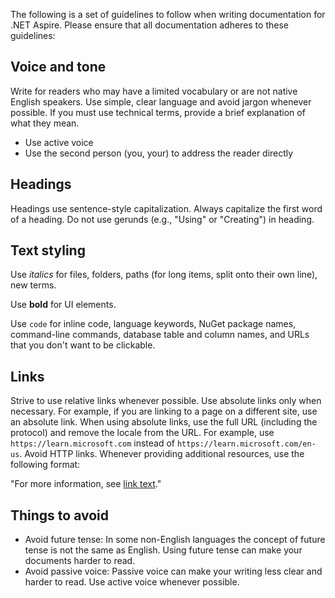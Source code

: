 The following is a set of guidelines to follow when writing documentation for .NET Aspire. Please ensure that all documentation adheres to these guidelines:

## Voice and tone

Write for readers who may have a limited vocabulary or are not native English speakers. Use simple, clear language and avoid jargon whenever possible. If you must use technical terms, provide a brief explanation of what they mean.

- Use active voice
- Use the second person (you, your) to address the reader directly

## Headings

Headings use sentence-style capitalization. Always capitalize the first word of a heading. Do not use gerunds (e.g., "Using" or "Creating") in heading.

## Text styling

Use _italics_ for files, folders, paths (for long items, split onto their own line), new terms.

Use **bold** for UI elements.

Use `code` for inline code, language keywords, NuGet package names, command-line commands, database table and column names, and URLs that you don't want to be clickable.

## Links

Strive to use relative links whenever possible. Use absolute links only when necessary. For example, if you are linking to a page on a different site, use an absolute link. When using absolute links, use the full URL (including the protocol) and remove the locale from the URL. For example, use `https://learn.microsoft.com` instead of `https://learn.microsoft.com/en-us`. Avoid HTTP links. Whenever providing additional resources, use the following format:

"For more information, see [link text](../relative/link/to/content.md)."

## Things to avoid

- Avoid future tense: In some non-English languages the concept of future tense is not the same as English. Using future tense can make your documents harder to read.
- Avoid passive voice: Passive voice can make your writing less clear and harder to read. Use active voice whenever possible.
